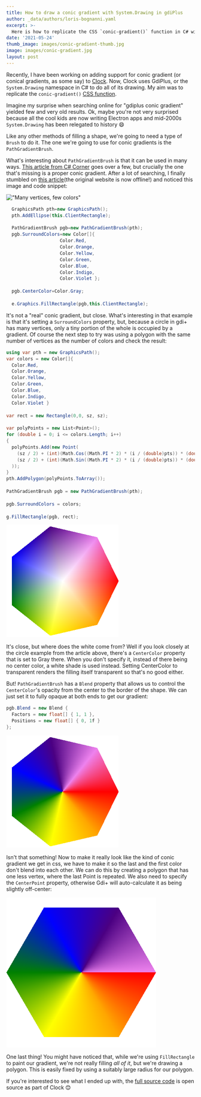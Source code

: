 ```yaml
---
title: How to draw a conic gradient with System.Drawing in gdiPlus
author: _data/authors/loris-bognanni.yaml
excerpt: >-
  Here is how to replicate the CSS `conic-gradient()` function in C# with System.Drawing
date: '2021-05-24'
thumb_image: images/conic-gradient-thumb.jpg
image: images/conic-gradient.jpg
layout: post
---
```


Recently, I have been working on adding support for conic gradient (or conical gradients, as some say) to [Clock](/clock). Now, Clock uses GdiPlus, or the `System.Drawing` namespace in C# to do all of its drawing. My aim was to replicate the `conic-gradient()` [CSS function](https://developer.mozilla.org/en-US/docs/Web/CSS/conic-gradient()).

Imagine my surprise when searching online for "gdiplus conic gradient" yielded few and very old results. Ok, maybe you're not very surprised because all the cool kids are now writing Electron apps and mid-2000s `System.Drawing` has been relegated to history 😄

Like any other methods of filling a shape, we're going to need a type of `Brush` to do it. The one we're going to use for conic gradients is the `PathGradientBrush`.

What's interesting about `PathGradientBrush` is that it can be used in many ways. [This article from C# Corner](https://www.c-sharpcorner.com/uploadfile/puranindia/783/) goes over a few, but crucially the one that's missing is a proper conic gradient. 
After a lot of searching, I finally stumbled on [this article](https://web.archive.org/web/20140906083853/http://bobpowell.net/pgb.aspx)(the original website is now offline!) and noticed this image and code snippet:

!["Many vertices, few colors"](https://web.archive.org/web/20140906083853im_/http://bobpowell.net/images/pgb.ht2.jpg)

```csharp
  GraphicsPath pth=new GraphicsPath();
  pth.AddEllipse(this.ClientRectangle);
  
  PathGradientBrush pgb=new PathGradientBrush(pth);
  pgb.SurroundColors=new Color[]{
                    Color.Red,
                    Color.Orange,
                    Color.Yellow,
                    Color.Green,
                    Color.Blue,
                    Color.Indigo,
                    Color.Violet };

  pgb.CenterColor=Color.Gray;

  e.Graphics.FillRectangle(pgb,this.ClientRectangle);
```

It's not a "real" conic gradient, but close. What's interesting in that example is that it's setting a `SurroundColors` property, but, because a circle in gdi+ has many vertices, only a tiny portion of the whole is occupied by a gradient. Of course the next step to try was using a polygon with the same number of vertices as the number of colors and check the result:

```csharp
using var pth = new GraphicsPath();
var colors = new Color[]{
  Color.Red,
  Color.Orange,
  Color.Yellow,
  Color.Green,
  Color.Blue,
  Color.Indigo,
  Color.Violet }

var rect = new Rectangle(0,0, sz, sz);

var polyPoints = new List<Point>();
for (double i = 0; i <= colors.Length; i++)
{
  polyPoints.Add(new Point(
    (sz / 2) + (int)(Math.Cos((Math.PI * 2) * (i / (double)pts)) * (double)(sz/2)), 
    (sz / 2) + (int)(Math.Sin((Math.PI * 2) * (i / (double)pts)) * (double)(sz/2))
  ));
}
pth.AddPolygon(polyPoints.ToArray());

PathGradientBrush pgb = new PathGradientBrush(pth);

pgb.SurroundColors = colors;

g.FillRectangle(pgb, rect);

```

![close but no dice](/images/poly-gradient-white.png)

It's close, but where does the white come from? Well if you look closely at the circle example from the article above, there's a `CenterColor` property that is set to Gray there. When you don't specify it, instead of there being no center color, a white shade is used instead. Setting CenterColor to transparent renders the filling itself transparent so that's no good either.

But! `PathGradientBrush` has a `Blend` property that allows us to control the `CenterColor`'s opacity from the center to the border of the shape. We can just set it to fully opaque at both ends to get our gradient:

```csharp
pgb.Blend = new Blend {
  Factors = new float[] { 1, 1 },
  Positions = new float[] { 0, 1f }
};
```

![success!](/images/poly-gradient-ok.png)

Isn't that something! Now to make it really look like the kind of conic gradient we get in css, we have to make it so the last and the first color don't blend into each other. We can do this by creating a polygon that has one less vertex, where the last Point is repeated. We also need to specify the `CenterPoint` property, otherwise Gdi+ will auto-calculate it as being slightly off-center:

![fully conic](/images/poly-gradient-conic.png)

One last thing! You might have noticed that, while we're using `FillRectangle` to paint our gradient, we're not really filling _all of it_, but we're drawing a polygon. This is easily fixed by using a suitably large radius for our polygon.

If you're interested to see what I ended up with, the [full source code](https://github.com/LBognanni/CodeMadeClock/blob/master/src/CodeMade.ScriptedGraphics/ConicGradient.cs) is open source as part of Clock 😊